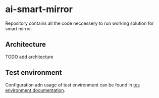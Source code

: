 # ai-smart-mirror
Repository contains all the code neccessery to run working solution for smart mirror.

## Architecture
TODO add architecture

## Test environment
Configuration adn usage of test environment can be found in [tes environment documentation](doc/test_environment.md).